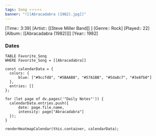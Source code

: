 ```yaml
---
tags: Song ⭐⭐⭐⭐⭐ 
banner: "![[Abracadabra (1982).jpg]]"
---
```

[Time:: 3:39]
[Artist:: [[Steve Miller Band]] ]
[Genre:: Rock]
[Played:: 22]
[Album:: [[Abracadabra (1982)]]]
[Year:: 1982]
### Dates
````dataview
TABLE Favorite_Song
WHERE Favorite_Song = [[Abracadabra]]
````
  ```dataviewjs
const calendarData = { 
	colors: { 
		blue: ["#9ccfd8", "#5BAAB8", "#57A1BB", "#5da8c7", "#3e8fb0"] 
	}, 
	entries: [] 
}; 

for (let page of dv.pages('"Daily Notes"')) { 
	calendarData.entries.push({ 
		date: page.file.name, 
		intensity: page["Abracadabra"]
	}); 
} 

renderHeatmapCalendar(this.container, calendarData);
```
